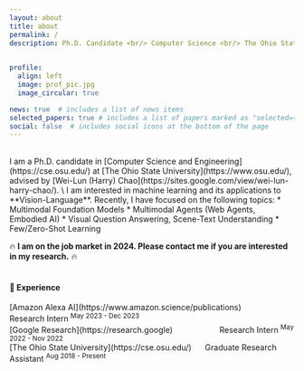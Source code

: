 ```yaml
---
layout: about
title: about
permalink: /
description: Ph.D. Candidate <br/> Computer Science <br/> The Ohio State University <br/>  <a href="#">:email:</a>&nbsp;&nbsp;kil.5@osu.edu <br/> <br/> <a href="https://www.linkedin.com/in/jihyung-kil-6262b2149">LinkedIn</a> / <a href="https://twitter.com/Jihyung_Kil">Twitter</a> / <a href="https://scholar.google.com/citations?user=C3O0uxcAAAAJ&hl=en">Google Scholar</a> / <a href="https://github.com/heendung">Github</a>&nbsp;&nbsp; 
 

profile:
  align: left
  image: prof_pic.jpg
  image_circular: true

news: true  # includes a list of news items
selected_papers: true # includes a list of papers marked as "selected={true}"
social: false  # includes social icons at the bottom of the page
---
```

<br/>
I am a Ph.D. candidate in [Computer Science and Engineering](https://cse.osu.edu/) at [The Ohio State University](https://www.osu.edu/), advised by [Wei-Lun (Harry) Chao](https://sites.google.com/view/wei-lun-harry-chao/). \
I am interested in machine learning and its applications to **Vision-Language**. Recently, I have focused on the following topics:
* Multimodal Foundation Models
* Multimodal Agents (Web Agents, Embodied AI)
* Visual Question Answering, Scene-Text Understanding
* Few/Zero-Shot Learning <br>

🔥 **I am on the job market in 2024. Please contact me if you are interested in my research.** 🔥<br><br>

<h4> 💼 Experience </h4>
[Amazon Alexa AI](https://www.amazon.science/publications) &nbsp; &nbsp; &nbsp; &nbsp; &nbsp; &nbsp; &nbsp; &nbsp; &nbsp; &nbsp; Research Intern <sup>May 2023 - Dec 2023</sup> <br>
[Google Research](https://research.google) &nbsp; &nbsp; &nbsp; &nbsp; &nbsp; &nbsp; &nbsp; &nbsp; &nbsp; &nbsp; Research Intern <sup>May 2022 - Nov 2022</sup> <br>
[The Ohio State University](https://cse.osu.edu/) &nbsp; &nbsp; &nbsp;Graduate Research Assistant <sup>Aug 2018 - Present</sup>
<br><br>

